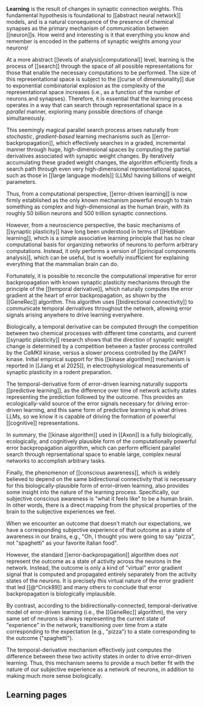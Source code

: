 **Learning** is the result of changes in synaptic connection weights. This fundamental hypothesis is foundational to [[abstract neural network]] models, and is a natural consequence of the presence of chemical synapses as the primary mechanism of communication between [[neuron]]s. How weird and interesting is it that everything you know and remember is encoded in the patterns of synaptic weights among your neurons!

At a more abstract [[levels of analysis|computational]] level, learning is the process of [[search]] through the space of all possible representations for those that enable the necessary computations to be performed. The size of this representational space is subject to the [[curse of dimensionality]] due to exponential combinatorial explosion as the complexity of the representational space increases (i.e., as a function of the number of neurons and synapses). Therefore, it is essential that the learning process operates in a way that can search through representational space in a _parallel_ manner, exploring many possible directions of change simultaneously.

This seemingly magical parallel search process arises naturally from _stochastic_, _gradient-based_ learning mechanisms such as [[error-backpropagation]], which effectively searches in a graded, incremental manner through huge, high-dimensional spaces by computing the partial derivatives associated with synaptic weight changes. By iteratively accumulating these graded weight changes, the algorithm efficiently finds a search path through even very high-dimensional representational spaces, such as those in [[large language models]] (LLMs) having billions of weight parameters.

Thus, from a computational perspective, [[error-driven learning]] is now firmly established as the only known mechanism powerful enough to train something as complex and high-dimensional as the human brain, with its roughly 50 billion neurons and 500 trillion synaptic connections.

However, from a neuroscience perspective, the basic mechanisms of [[synaptic plasticity]] have long been understood in terms of [[Hebbian learning]], which is a simple associative learning principle that has no clear computational basis for organizing networks of neurons to perform arbitrary computations. Instead, it only performs a version of [[principal components analysis]], which can be useful, but is woefully insufficient for explaining everything that the mammalian brain can do.

Fortunately, it is possible to reconcile the computational imperative for error backpropagation with known synaptic plasticity mechanisms through the principle of the [[temporal derivative]], which naturally computes the error gradient at the heart of error backpropagation, as shown by the [[GeneRec]] algorithm. This algorithm uses [[bidirectional connectivity]] to communicate temporal derivatives throughout the network, allowing error signals arising anywhere to drive learning everywhere.

Biologically, a temporal derivative can be computed through the competition between two chemical processes with different time constants, and current [[synaptic plasticity]] research shows that the direction of synaptic weight change is determined by a competition between a faster process controlled by the _CaMKII_ kinase, versus a slower process controlled by the _DAPK1_ kinase. Initial empirical support for this [[kinase algorithm]] mechanism is reported in [[Jiang et al 2025]], in electrophysiological measurements of synaptic plasticity in a rodent preparation.

The temporal-derivative form of error-driven learning naturally supports [[predictive learning]], as the difference over time of network activity states representing the prediction followed by the outcome. This provides an ecologically-valid source of the error signals necessary for driving error-driven learning, and this same form of predictive learning is what drives LLMs, so we know it is capable of driving the formation of powerful [[cognitive]] representations.

In summary, the [[kinase algorithm]] used in [[Axon]] is a fully biologically, ecologically, and cognitively plausible form of the computationally powerful error backpropagation algorithm, which can perform efficient parallel search through reprsentational space to enable large, complex neural networks to accomplish arbitrary tasks.

Finally, the phenomenon of [[conscious awareness]], which is widely believed to depend on the same bidirectional connectivity that is necessary for this biologically-plausible form of error-driven learning, also provides some insight into the nature of the learning process. Specifically, our subjective conscious awareness is "what it feels like" to be a human brain. In other words, there is a direct mapping from the physical properties of the brain to the subjective experiences we feel.

When we encounter an outcome that doesn't match our expectations, we have a corresponding subjective experience of that outcome as a state of awareness in our brains, e.g., "Oh, I thought you were going to say "pizza", not "spaghetti" as your favorite Italian food".

However, the standard [[error-backpropagation]] algorithm does _not_ represent the outcome as a state of activity across the neurons in the network. Instead, the outcome is only a kind of "virtual" error gradient signal that is computed and propagated entirely separately from the activity states of the neurons. It is precisely this virtual nature of the error gradient that led [[@^Crick89]] and many others to conclude that error backpropagation is biologically implausible.

By contrast, according to the bidirectionally-connected, temporal-derivative model of error-driven learning (i.e., the [[GeneRec]] algorithm), the very same set of neurons is always representing the current state of "experience" in the network, transitioning over time from a state corresponding to the expectation (e.g., "pizza") to a state corresponding to the outcome ("spaghetti").

The temporal-derivative mechanism effectively just computes the difference between these two activity states in order to drive error-driven learning. Thus, this mechanism seems to provide a much better fit with the nature of our subjective experience as a network of neurons, in addition to making much more sense biologically.

## Learning pages
